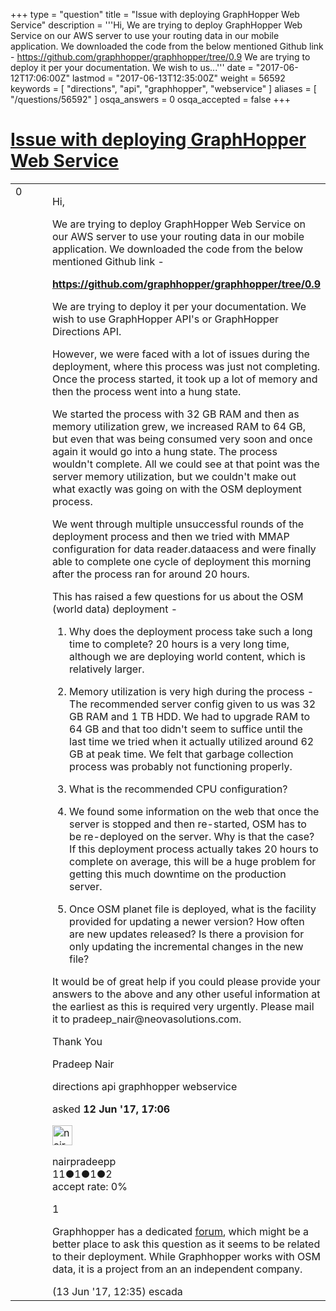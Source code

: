 +++
type = "question"
title = "Issue with deploying GraphHopper Web Service"
description = '''Hi, We are trying to deploy GraphHopper Web Service on our AWS server to use your routing data in our mobile application. We downloaded the code from the below mentioned Github link - https://github.com/graphhopper/graphhopper/tree/0.9 We are trying to deploy it per your documentation. We wish to us...'''
date = "2017-06-12T17:06:00Z"
lastmod = "2017-06-13T12:35:00Z"
weight = 56592
keywords = [ "directions", "api", "graphhopper", "webservice" ]
aliases = [ "/questions/56592" ]
osqa_answers = 0
osqa_accepted = false
+++

<div class="headNormal">

# [Issue with deploying GraphHopper Web Service](/questions/56592/issue-with-deploying-graphhopper-web-service)

</div>

<div id="main-body">

<div id="askform">

<table id="question-table" style="width:100%;">
<colgroup>
<col style="width: 50%" />
<col style="width: 50%" />
</colgroup>
<tbody>
<tr>
<td style="width: 30px; vertical-align: top"><div class="vote-buttons">
<span id="post-56592-upvote" class="ajax-command post-vote up" rel="nofollow" title="I like this post (click again to cancel)"> </span>
<div id="post-56592-score" class="post-score" title="current number of votes">
0
</div>
<span id="post-56592-downvote" class="ajax-command post-vote down" rel="nofollow" title="I dont like this post (click again to cancel)"> </span> <span id="favorite-mark" class="ajax-command favorite-mark" rel="nofollow" title="mark/unmark this question as favorite (click again to cancel)"> </span>
<div id="favorite-count" class="favorite-count">
&#10;</div>
</div></td>
<td><div id="item-right">
<div class="question-body">
<p>Hi,</p>
<p>We are trying to deploy GraphHopper Web Service on our AWS server to use your routing data in our mobile application. We downloaded the code from the below mentioned Github link -</p>
<p><strong><a href="https://github.com/graphhopper/graphhopper/tree/0.9">https://github.com/graphhopper/graphhopper/tree/0.9</a></strong></p>
<p>We are trying to deploy it per your documentation. We wish to use GraphHopper API's or GraphHopper Directions API.</p>
<p>However, we were faced with a lot of issues during the deployment, where this process was just not completing. Once the process started, it took up a lot of memory and then the process went into a hung state.</p>
<p>We started the process with 32 GB RAM and then as memory utilization grew, we increased RAM to 64 GB, but even that was being consumed very soon and once again it would go into a hung state. The process wouldn't complete. All we could see at that point was the server memory utilization, but we couldn't make out what exactly was going on with the OSM deployment process.</p>
<p>We went through multiple unsuccessful rounds of the deployment process and then we tried with MMAP configuration for data reader.dataacess and were finally able to complete one cycle of deployment this morning after the process ran for around 20 hours.</p>
<p>This has raised a few questions for us about the OSM (world data) deployment -</p>
<ol>
<li><p>Why does the deployment process take such a long time to complete? 20 hours is a very long time, although we are deploying world content, which is relatively larger.</p></li>
<li><p>Memory utilization is very high during the process - The recommended server config given to us was 32 GB RAM and 1 TB HDD. We had to upgrade RAM to 64 GB and that too didn't seem to suffice until the last time we tried when it actually utilized around 62 GB at peak time. We felt that garbage collection process was probably not functioning properly.</p></li>
<li><p>What is the recommended CPU configuration?</p></li>
<li><p>We found some information on the web that once the server is stopped and then re-started, OSM has to be re-deployed on the server. Why is that the case? If this deployment process actually takes 20 hours to complete on average, this will be a huge problem for getting this much downtime on the production server.</p></li>
<li><p>Once OSM planet file is deployed, what is the facility provided for updating a newer version? How often are new updates released? Is there a provision for only updating the incremental changes in the new file?</p></li>
</ol>
<p>It would be of great help if you could please provide your answers to the above and any other useful information at the earliest as this is required very urgently. Please mail it to pradeep_nair@neovasolutions.com.</p>
<p>Thank You</p>
<p>Pradeep Nair</p>
</div>
<div id="question-tags" class="tags-container tags">
<span class="post-tag tag-link-directions" rel="tag" title="see questions tagged &#39;directions&#39;">directions</span> <span class="post-tag tag-link-api" rel="tag" title="see questions tagged &#39;api&#39;">api</span> <span class="post-tag tag-link-graphhopper" rel="tag" title="see questions tagged &#39;graphhopper&#39;">graphhopper</span> <span class="post-tag tag-link-webservice" rel="tag" title="see questions tagged &#39;webservice&#39;">webservice</span>
</div>
<div id="question-controls" class="post-controls">
&#10;</div>
<div class="post-update-info-container">
<div class="post-update-info post-update-info-user">
<p>asked <strong>12 Jun '17, 17:06</strong></p>
<img src="https://secure.gravatar.com/avatar/137e7cde90776fc8963c97e3c74c18d6?s=32&amp;d=identicon&amp;r=g" class="gravatar" width="32" height="32" alt="nairpradeepp&#39;s gravatar image" />
<p><span>nairpradeepp</span><br />
<span class="score" title="11 reputation points">11</span><span title="1 badges"><span class="badge1">●</span><span class="badgecount">1</span></span><span title="1 badges"><span class="silver">●</span><span class="badgecount">1</span></span><span title="2 badges"><span class="bronze">●</span><span class="badgecount">2</span></span><br />
<span class="accept_rate" title="Rate of the user&#39;s accepted answers">accept rate:</span> <span title="nairpradeepp has no accepted answers">0%</span></p>
</div>
</div>
<div id="comments-container-56592" class="comments-container">
<span id="56602"></span>
<div id="comment-56602" class="comment">
<div id="post-56602-score" class="comment-score">
1
</div>
<div class="comment-text">
<p>Graphhopper has a dedicated <a href="https://discuss.graphhopper.com/">forum</a>, which might be a better place to ask this question as it seems to be related to their deployment. While Graphhopper works with OSM data, it is a project from an an independent company.</p>
</div>
<div id="comment-56602-info" class="comment-info">
<span class="comment-age">(13 Jun '17, 12:35)</span> <span class="comment-user userinfo">escada</span>
</div>
</div>
</div>
<div id="comment-tools-56592" class="comment-tools">
&#10;</div>
<div class="clear">
&#10;</div>
<div id="comment-56592-form-container" class="comment-form-container">
&#10;</div>
<div class="clear">
&#10;</div>
</div></td>
</tr>
</tbody>
</table>

</div>

</div>

